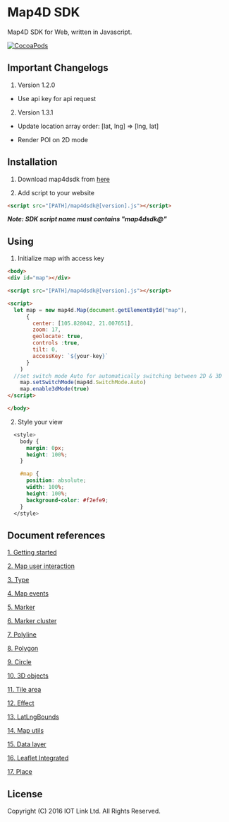 # Map4D SDK

Map4D SDK for Web, written in Javascript.

[![CocoaPods](https://raw.githubusercontent.com/iotlinkadmin/map4d-web-sdk/master/sdk/map4dweb.png)](https://map4d.vn) 

## Important Changelogs

1. Version 1.2.0

- Use api key for api request

2. Version 1.3.1

- Update location array order: [lat, lng] => [lng, lat]

- Render POI on 2D mode

## Installation

1. Download map4dsdk from [here](https://raw.githubusercontent.com/iotlinkadmin/map4d-web-sdk/master/sdk/map4dsdk@1.3.6.prod)

2. Add script to your website
```html
<script src="[PATH]/map4dsdk@[version].js"></script>
```

***Note: SDK script name must contains "map4dsdk@"***

## Using

1. Initialize map with access key

```html
<body>
<div id="map"></div>

<script src="[PATH]/map4dsdk@[version].js"></script>

<script>
  let map = new map4d.Map(document.getElementById("map"),
      {
        center: [105.828042, 21.007651],
        zoom: 17,
        geolocate: true,
        controls :true,
        tilt: 0,        
        accessKey: `${your-key}`
      }
    )
  //set switch mode Auto for automatically switching between 2D & 3D
	map.setSwitchMode(map4d.SwitchMode.Auto)
	map.enable3dMode(true)
</script>

</body>
```

2. Style your view

```css
  <style>
	body {
	  margin: 0px;
	  height: 100%;
	}

	#map {
	  position: absolute;
	  width: 100%;
	  height: 100%;
	  background-color: #f2efe9;
	}
  </style>
  ```

## Document references
[1. Getting started](https://github.com/iotlinkadmin/map4d-web-sdk/blob/master/docs/vi/1.3/0-getting-started.md) 

[2. Map user interaction](https://github.com/iotlinkadmin/map4d-web-sdk/blob/master/docs/vi/1.3/1-map-user-interaction.md) 

[3. Type](https://github.com/iotlinkadmin/map4d-web-sdk/blob/master/docs/vi/1.3/2-type.md)

[4. Map events](https://github.com/iotlinkadmin/map4d-web-sdk/blob/master/docs/vi/1.3/3-map-events.md)

[5. Marker](https://github.com/iotlinkadmin/map4d-web-sdk/blob/master/docs/vi/1.3/4-marker.md)

[6. Marker cluster](https://github.com/iotlinkadmin/map4d-web-sdk/tree/master/docs/vi/1.3/5-marker-cluster.md)

[7. Polyline](https://github.com/iotlinkadmin/map4d-web-sdk/blob/master/docs/vi/1.3/6-polyline.md)

[8. Polygon](https://github.com/iotlinkadmin/map4d-web-sdk/blob/master/docs/vi/1.3/7-polygon.md)

[9. Circle](https://github.com/iotlinkadmin/map4d-web-sdk/blob/master/docs/vi/1.3/8-circle.md)

[10. 3D objects](https://github.com/iotlinkadmin/map4d-web-sdk/blob/master/docs/vi/1.3/9-3d-objects.md)

[11. Tile area](https://github.com/iotlinkadmin/map4d-web-sdk/blob/master/docs/vi/1.3/10-tile-area.md)

[12. Effect](https://github.com/iotlinkadmin/map4d-web-sdk/blob/master/docs/vi/1.3/11-effect-map.md)

[13. LatLngBounds](https://github.com/iotlinkadmin/map4d-web-sdk/blob/master/docs/vi/1.3/12-lat-lng-bounds.md)

[14. Map utils](https://github.com/iotlinkadmin/map4d-web-sdk/blob/master/docs/vi/1.3/13-map-utils.md)

[15. Data layer](https://github.com/iotlinkadmin/map4d-web-sdk/blob/master/docs/vi/1.3/14-data-layer.md)

[16. Leaflet Integrated](https://github.com/iotlinkadmin/map4d-web-sdk/blob/master/docs/vi/1.3/15-leaflet-integrated.md)

[17. Place](https://github.com/iotlinkadmin/map4d-web-sdk/blob/master/docs/vi/1.3/16-place.md)

License
-------

Copyright (C) 2016 IOT Link Ltd. All Rights Reserved.
